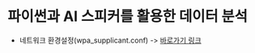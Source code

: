 # 파이썬과 AI 스피커를 활용한 데이터 분석

* 네트워크 환경설정(wpa_supplicant.conf) -> [바로가기 링크](https://github.com/yulian/raspberrypi/blob/main/wpa_supplicant.conf)
